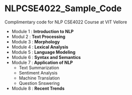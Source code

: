 # NLPCSE4022_Sample_Code
Complimentary code for NLP CSE4022 Course at VIT Vellore
- Module 1 : **Introduction to NLP**
- Modul 2 : **Text Processing**
- Module 3 : **Morphology**
- Module 4 : **Lexical Analysis**
- Module 5 : **Language Modeling**
- Module 6 : **Syntax and Semantics**
- Module 7 : **Application of NLP**
    - Text Summarization
    - Sentiment Analysis
    - Machine Translation
    - Question Snswering
- Module 8 : **Recent Trends**
